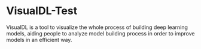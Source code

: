 # VisualDL-Test
VisualDL is a tool to visualize the whole process of building deep learning models, aiding people to analyze model building process in order to improve models in an efficient way.

